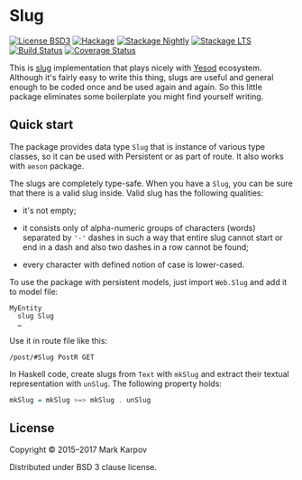 # Slug

[![License BSD3](https://img.shields.io/badge/license-BSD3-brightgreen.svg)](http://opensource.org/licenses/BSD-3-Clause)
[![Hackage](https://img.shields.io/hackage/v/slug.svg?style=flat)](https://hackage.haskell.org/package/slug)
[![Stackage Nightly](http://stackage.org/package/slug/badge/nightly)](http://stackage.org/nightly/package/slug)
[![Stackage LTS](http://stackage.org/package/slug/badge/lts)](http://stackage.org/lts/package/slug)
[![Build Status](https://travis-ci.org/mrkkrp/slug.svg?branch=master)](https://travis-ci.org/mrkkrp/slug)
[![Coverage Status](https://coveralls.io/repos/mrkkrp/slug/badge.svg?branch=master&service=github)](https://coveralls.io/github/mrkkrp/slug?branch=master)

This is [slug](https://en.wikipedia.org/wiki/Semantic_URL#Slug)
implementation that plays nicely with [Yesod](http://www.yesodweb.com/)
ecosystem. Although it's fairly easy to write this thing, slugs are useful
and general enough to be coded once and be used again and again. So this
little package eliminates some boilerplate you might find yourself writing.

## Quick start

The package provides data type `Slug` that is instance of various type
classes, so it can be used with Persistent or as part of route. It also
works with `aeson` package.

The slugs are completely type-safe. When you have a `Slug`, you can be sure
that there is a valid slug inside. Valid slug has the following qualities:

* it's not empty;

* it consists only of alpha-numeric groups of characters (words) separated
  by `'-'` dashes in such a way that entire slug cannot start or end in a
  dash and also two dashes in a row cannot be found;

* every character with defined notion of case is lower-cased.

To use the package with persistent models, just import `Web.Slug` and add it
to model file:

```
MyEntity
  slug Slug
  …
```

Use it in route file like this:

```
/post/#Slug PostR GET
```

In Haskell code, create slugs from `Text` with `mkSlug` and extract their
textual representation with `unSlug`. The following property holds:

```haskell
mkSlug = mkSlug >=> mkSlug . unSlug
```

## License

Copyright © 2015–2017 Mark Karpov

Distributed under BSD 3 clause license.

